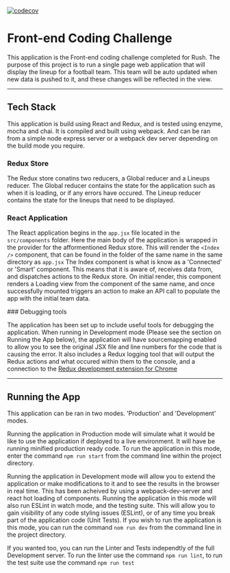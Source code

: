 [![codecov](https://codecov.io/gh/tom-hill/tom-hill-coding-test/branch/master/graph/badge.svg?token=TaGLEJiYup)](https://codecov.io/gh/tom-hill/tom-hill-coding-test)

# Front-end Coding Challenge

This application is the Front-end coding challenge completed for Rush. The purpose of this project is to run a single page web application that will display the lineup for a football team. This team will be auto updated when new data is pushed to it, and these changes will be reflected in the view.

----

## Tech Stack

This application is build using React and Redux, and is tested using enzyme, mocha and chai. It is compiled and built using webpack. And can be ran from a simple node express server or a webpack dev server depending on the build mode you require.

### Redux Store

The Redux store conatins two reducers, a Global reducer and a Lineups reducer. The Global reducer contains the state for the application such as when it is loading, or if any errors have occured. The Lineup reducer contains the state for the lineups that need to be displayed.

### React Application

The React application begins in the `app.jsx` file located in the `src/components` folder. Here the main body of the application is wrapped in the provider for the afformentioned Redux store. This will render the `<Index />` component, that can be found in the folder of the same name in the same directory as `app.jsx`
The Index component is what is know as a 'Connected' or 'Smart' component. This means that it is aware of, receives data from, and dispatches actions to the Redux store. On initial render, this component renders a Loading view from the component of the same name, and once successfully mounted triggers an action to make an API call to populate the app with the initial team data.

### Debugging tools

The application has been set up to include useful tools for debugging the application. When running in Development mode (Please see the section on Running the App below), the application will have sourcemapping enabled to allow you to see the original JSX file and line numbers for the code that is causing the error. It also includes a Redux logging tool that will output the Redux actions and what occured within them to the console, and a connection to the [Redux development extension for Chrome](https://chrome.google.com/webstore/detail/redux-devtools/lmhkpmbekcpmknklioeibfkpmmfibljd) 

----

## Running the App

This application can be ran in two modes. 'Production' and 'Development' modes.

Running the application in Production mode will simulate what it would be like to use the application if deployed to a live environment. It will have be running minified production ready code. To run the application in this mode, enter the command `npm run start` from the command line within the project directory.

Running the application in Development mode will allow you to extend the application or make modifications to it and to see the results in the browser in real time. This has been acheived by using a webpack-dev-server and react hot loading of components. Running the application in this mode will also run ESLint in watch mode, and the testing suite. This will allow you to gain visibility of any code styling issues (ESLint), or of any time you break part of the application code (Unit Tests). If you wish to run the application is this mode, you can run the command `nom run dev` from the command line in the project directory.

If you wanted too, you can run the Linter and Tests independtly of the full Development server. To run the linter use the command `npm run lint`, to run the test suite use the command `npm run test` 

<!-- TODO: Further Documention along side app -->

